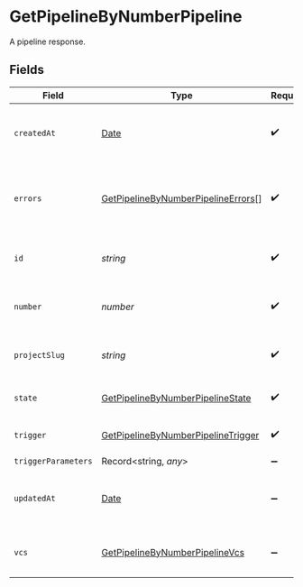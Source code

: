 # GetPipelineByNumberPipeline

A pipeline response.


## Fields

| Field                                                                                               | Type                                                                                                | Required                                                                                            | Description                                                                                         | Example                                                                                             |
| --------------------------------------------------------------------------------------------------- | --------------------------------------------------------------------------------------------------- | --------------------------------------------------------------------------------------------------- | --------------------------------------------------------------------------------------------------- | --------------------------------------------------------------------------------------------------- |
| `createdAt`                                                                                         | [Date](https://developer.mozilla.org/en-US/docs/Web/JavaScript/Reference/Global_Objects/Date)       | :heavy_check_mark:                                                                                  | The date and time the pipeline was created.                                                         |                                                                                                     |
| `errors`                                                                                            | [GetPipelineByNumberPipelineErrors](../../models/operations/getpipelinebynumberpipelineerrors.md)[] | :heavy_check_mark:                                                                                  | A sequence of errors that have occurred within the pipeline.                                        |                                                                                                     |
| `id`                                                                                                | *string*                                                                                            | :heavy_check_mark:                                                                                  | The unique ID of the pipeline.                                                                      | 5034460f-c7c4-4c43-9457-de07e2029e7b                                                                |
| `number`                                                                                            | *number*                                                                                            | :heavy_check_mark:                                                                                  | The number of the pipeline.                                                                         | 25                                                                                                  |
| `projectSlug`                                                                                       | *string*                                                                                            | :heavy_check_mark:                                                                                  | The project-slug for the pipeline.                                                                  | gh/CircleCI-Public/api-preview-docs                                                                 |
| `state`                                                                                             | [GetPipelineByNumberPipelineState](../../models/operations/getpipelinebynumberpipelinestate.md)     | :heavy_check_mark:                                                                                  | The current state of the pipeline.                                                                  |                                                                                                     |
| `trigger`                                                                                           | [GetPipelineByNumberPipelineTrigger](../../models/operations/getpipelinebynumberpipelinetrigger.md) | :heavy_check_mark:                                                                                  | A summary of the trigger.                                                                           |                                                                                                     |
| `triggerParameters`                                                                                 | Record<string, *any*>                                                                               | :heavy_minus_sign:                                                                                  | N/A                                                                                                 |                                                                                                     |
| `updatedAt`                                                                                         | [Date](https://developer.mozilla.org/en-US/docs/Web/JavaScript/Reference/Global_Objects/Date)       | :heavy_minus_sign:                                                                                  | The date and time the pipeline was last updated.                                                    |                                                                                                     |
| `vcs`                                                                                               | [GetPipelineByNumberPipelineVcs](../../models/operations/getpipelinebynumberpipelinevcs.md)         | :heavy_minus_sign:                                                                                  | VCS information for the pipeline.                                                                   |                                                                                                     |